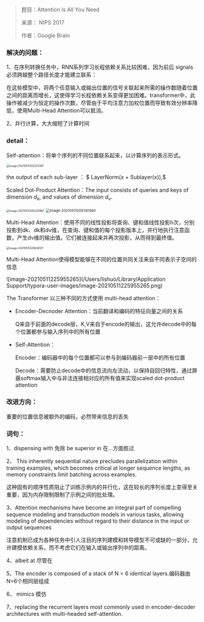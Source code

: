 > 题目：Attention Is All You Need
>
> 来源： NIPS 2017
>
> 作者：Google Brain
>



### 解决的问题：

1、在序列转换任务中，RNN系列学习长程依赖关系比较困难，因为前后 signals 必须跨越整个路径长度才能建立联系：

在这些模型中，将两个任意输入或输出位置的信号关联起来所需的操作数随着位置之间的距离而增长，这使得学习长程依赖关系变得更加困难。transformer中，此操作被减少为恒定的操作次数，尽管由于平均注意力加权位置而导致有效分辨率降低，使用Multi-Head Attention可以抵消。

2、并行计算，大大缩短了计算时间



### detail：



Self-attention：将单个序列的不同位置联系起来，以计算序列的表示形式。

<img src="/Users/lishuo/Library/Application Support/typora-user-images/image-20210511202313397.png" alt="image-20210511202313397" style="zoom: 50%;" />

the output of each sub-layer ： $ LayerNorm(x + Sublayer(x)),$ 

Scaled Dot-Product Attention：The input consists of queries and keys of dimension $d_k$, and values of dimension $d_v$. 

<img src="/Users/lishuo/Library/Application Support/typora-user-images/image-20210511205233967.png" alt="image-20210511205233967" style="zoom:50%;" />

<img src="/Users/lishuo/Library/Application Support/typora-user-images/image-20210511205130560.png" alt="image-20210511205130560" style="zoom: 67%;" />



Multi-Head Attention：使用不同的线性投影将查询、键和值线性投影h次，分别投影到dk、dk和dv维，在查询、键和值的每个投影版本上，并行地执行注意函数，产生dv维的输出值。它们被连接起来并再次投影，从而得到最终值。

<img src="/Users/lishuo/Library/Application Support/typora-user-images/image-20210511225634121.png" alt="image-20210511225634121" style="zoom:50%;" />



Multi-Head Attention使得模型能够在不同的位置共同关注来自不同表示子空间的信息

![image-20210511225955265](/Users/lishuo/Library/Application Support/typora-user-images/image-20210511225955265.png)



The Transformer 以三种不同的方式使用 multi-head attention：

* Encoder-Decnoder Attention：当前翻译和编码的特征向量之间的关系

  Q来自于前面的decode层，K,V来自于encode的输出，这允许decode中的每个位置都参与输入序列中的所有位置

* Self-Attention：

   Encoder：编码器中的每个位置都可以参与到编码器前一层中的所有位置

   Decode：需要防止decode中的信息流向左流动，以保持自回归特性，通过屏蔽softmax输入中与非法连接相对应的所有值来实现scaled dot-product attention



### 改进方向：

重要的位置信息被额外的编码，必然带来信息的丢失

### 词句：

1、dispensing with 免除    be superior in 在...方面胜过

2、 This inherently sequential nature precludes parallelization within training examples, which becomes critical at longer sequence lengths, as memory constraints limit batching across examples. 

这种固有的顺序性质阻止了训练示例内的并行化，这在较长的序列长度上变得至关重要，因为内存限制限制了示例之间的批处理。

3、Attention mechanisms have become an integral part of compelling sequence modeling and transduction models in various tasks, allowing modeling of dependencies without regard to their distance in the input or output sequences 

注意机制已成为各种任务中引人注目的序列建模和转导模型不可或缺的一部分，允许建模依赖关系，而不考虑它们在输入或输出序列中的距离。

4、albeit at 尽管在

5、The encoder is composed of a stack of N = 6 identical layers.编码器由N=6个相同层组成

6、 mimics 模仿

7、replacing the recurrent layers most commonly used in encoder-decoder architectures with multi-headed self-attention.